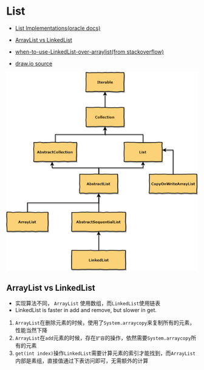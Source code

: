 # List

- [List Implementations(oracle docs)](https://docs.oracle.com/javase/tutorial/collections/implementations/list.html)
- [ArrayList vs LinkedList](https://dzone.com/articles/arraylist-vs-linkedlist-vs)
- [when-to-use-LinkedList-over-arraylist(from stackoverflow)](https://stackoverflow.com/questions/322715/when-to-use-linkedlist-over-arraylist)

- [draw.io source](draw.io/list.xml)

![List](images/list.png)

## ArrayList vs LinkedList

- 实现算法不同， `ArrayList` 使用数组，而`LinkedList`使用链表
- LinkedList is faster in add and remove, but slower in get.

1. `ArrayList`在删除元素的时候，使用了`System.arraycopy`来复制所有的元素，性能当然下降
2. `ArrayList`在`add`元素的时候，存在`扩容`的操作，依然需要`System.arraycopy`所有的元素
3. `get(int index)`操作`LinkedList`需要计算元素的索引才能找到，而`ArrayList`内部是素组，直接值通过下表访问即可，无需额外的计算

